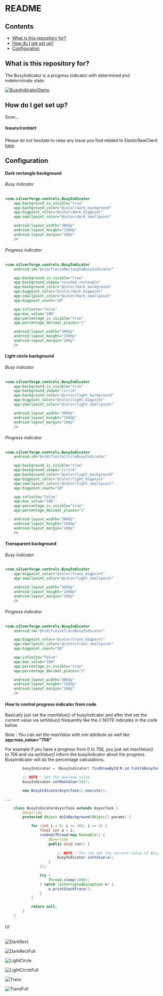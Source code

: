 
# README #


Contents
--------

- [What is this repository for?](#what-is-this-repository-for)
- [How do I get set up?](#how-do-i-get-set-up)
- [Configuration](#configuration)


## What is this repository for? ##

The BusyIndicator is a progress indicator with determined and indeterminate state. 

[![BusyIndicatorDemo](https://j.gifs.com/KRoYzb.gif)](https://youtu.be/rOqh9h-DEDw)

## How do I get set up? ##

Soon...


##### Issues/contact #####

Please do not hesitate to raise any issue you find related to ElasticRawClient [here](https://github.com/silverforge/ElasticRawClient/issues)

## Configuration ##

#### Dark rectangle background ####

###### Busy indicator ######

```xml
<com.silverforge.controls.BusyIndicator
    app:background_is_visible="true"
    app:background_color="@color/dark_background"
    app:bigpoint_color="@color/dark_bigpoint"
    app:smallpoint_color="@color/dark_smallpoint"

    android:layout_width="300dp"
    android:layout_height="150dp"
    android:layout_margin="10dp"
    />
```

###### Progress indicator ######

```xml
<com.silverforge.controls.BusyIndicator
    android:id="@+id/finiteRectangleBusyIndicator"

    app:background_is_visible="true"
    app:background_shape="rounded_rectangle"
    app:background_color="@color/dark_background"
    app:bigpoint_color="@color/dark_bigpoint"
    app:smallpoint_color="@color/dark_smallpoint"
    app:bigpoint_count="20"

    app:infinite="false"
    app:max_value="100"
    app:percentage_is_visible="true"
    app:percentage_decimal_places="1"

    android:layout_width="300dp"
    android:layout_height="150dp"
    android:layout_margin="10dp"
    />
```

#### Light circle background ####

###### Busy indicator ######

```xml
<com.silverforge.controls.BusyIndicator
    app:background_is_visible="true"
    app:background_shape="circle"
    app:background_color="@color/light_background"
    app:bigpoint_color="@color/light_bigpoint"
    app:smallpoint_color="@color/light_smallpoint"

    android:layout_width="300dp"
    android:layout_height="150dp"
    android:layout_margin="10dp"
    />
```

###### Progress indicator ######

```xml
<com.silverforge.controls.BusyIndicator
    android:id="@+id/finiteCircleBusyIndicator"

    app:background_is_visible="true"
    app:background_shape="circle"
    app:background_color="@color/light_background"
    app:bigpoint_color="@color/light_bigpoint"
    app:smallpoint_color="@color/light_smallpoint"
    app:bigpoint_count="20"

    app:infinite="false"
    app:max_value="100"
    app:percentage_is_visible="true"
    app:percentage_decimal_places="1"

    android:layout_width="300dp"
    android:layout_height="150dp"
    android:layout_margin="10dp"
    />
```

#### Transparent background ####

###### Busy indicator ######

```xml
<com.silverforge.controls.BusyIndicator
    app:bigpoint_color="@color/trans_bigpoint"
    app:smallpoint_color="@color/light_smallpoint"

    android:layout_width="300dp"
    android:layout_height="150dp"
    android:layout_margin="10dp"
    />
```

###### Progress indicator ######

```xml
<com.silverforge.controls.BusyIndicator
    android:id="@+id/finiteTransBusyIndicator"

    app:bigpoint_color="@color/trans_bigpoint"
    app:smallpoint_color="@color/trans_smallpoint"
    app:bigpoint_count="20"

    app:infinite="false"
    app:max_value="100"
    app:percentage_is_visible="true"
    app:percentage_decimal_places="1"

    android:layout_width="300dp"
    android:layout_height="150dp"
    android:layout_margin="10dp"
    />
```

#### How to control progress indicator from code #####

Basically just set the *maxValue()* of busyIndicator and after that set the current value via *setValue()* frequently like the *// NOTE* indicates in the code below.

*Note : You can set the maxValue with xml attribute as well like* **app:max_value="756"**

For example if you have a progress from 0 to 756, you just set *maxValue()* to 756 and via *setValue()* inform the busyIndicator about the progress. BusyIndicator will do the percentage calculations.

```java
        busyIndicator = (BusyIndicator) findViewById(R.id.finiteBusyIndicator);

        // NOTE : Set the maximum value
        busyIndicator.setMaxValue(102);

        new BusyIndicatorAsyncTask().execute();

...

    class BusyIndicatorAsyncTask extends AsyncTask {
        @Override
        protected Object doInBackground(Object[] params) {

            for (int i = 0; i <= 102; i += 3) {
                final int a = i;
                runOnUiThread(new Runnable() {
                    @Override
                    public void run() {
                        
                        // NOTE : You can set the current value of BusyIndicator
                        busyIndicator.setValue(a);
                    }
                });

                try {
                    Thread.sleep(1000);
                } catch (InterruptedException e) {
                    e.printStackTrace();
                }
            }

            return null;
        }
    }
```


###### UI ######

![DarkRect](https://raw.githubusercontent.com/silverforge/BusyIndicator/master/assets/dark_rect.png)

![DarkRectFull](https://raw.githubusercontent.com/silverforge/BusyIndicator/master/assets/dark_rect_full.png)

![LightCircle](https://raw.githubusercontent.com/silverforge/BusyIndicator/master/assets/light_circle.png)

![LightCircleFull](https://raw.githubusercontent.com/silverforge/BusyIndicator/master/assets/light_circle_full.png)

![Trans](https://raw.githubusercontent.com/silverforge/BusyIndicator/master/assets/trans.png)

![TransFull](https://raw.githubusercontent.com/silverforge/BusyIndicator/master/assets/trans_full.png)


